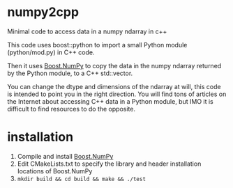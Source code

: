# numpy2cpp
Minimal code to access data in a numpy ndarray in c++

This code uses boost::python to import a small Python module (python/mod.py) in C++ code.

Then it uses [Boost.NumPy](https://github.com/ndarray/Boost.NumPy) to copy the data in the numpy ndarray returned by the Python module, to a C++ std::vector<double>.

You can change the dtype and dimensions of the ndarray at will, this code is intended to point you in the right direction. You will find tons of articles on the Internet about accessing C++ data in a Python module, but IMO it is difficult to find resources to do the opposite.

# installation
1. Compile and install [Boost.NumPy](https://github.com/ndarray/Boost.NumPy)
2. Edit CMakeLists.txt to specify the library and header installation locations of Boost.NumPy
3. `mkdir build && cd build && make && ./test`
